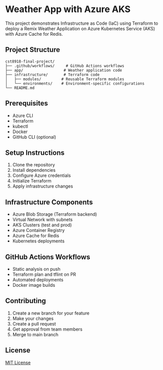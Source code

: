 # Weather App with Azure AKS

This project demonstrates Infrastructure as Code (IaC) using Terraform to deploy a Remix Weather Application on Azure Kubernetes Service (AKS) with Azure Cache for Redis.

## Project Structure

```
cst8918-final-project/
├── .github/workflows/     # GitHub Actions workflows
├── app/                  # Weather application code
├── infrastructure/       # Terraform code
│   ├── modules/         # Reusable Terraform modules
│   └── environments/    # Environment-specific configurations
└── README.md
```

## Prerequisites

- Azure CLI
- Terraform
- kubectl
- Docker
- GitHub CLI (optional)

## Setup Instructions

1. Clone the repository
2. Install dependencies
3. Configure Azure credentials
4. Initialize Terraform
5. Apply infrastructure changes

## Infrastructure Components

- Azure Blob Storage (Terraform backend)
- Virtual Network with subnets
- AKS Clusters (test and prod)
- Azure Container Registry
- Azure Cache for Redis
- Kubernetes deployments

## GitHub Actions Workflows

- Static analysis on push
- Terraform plan and tflint on PR
- Automated deployments
- Docker image builds

## Contributing

1. Create a new branch for your feature
2. Make your changes
3. Create a pull request
4. Get approval from team members
5. Merge to main branch

## License

[MIT License](LICENSE) 
